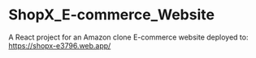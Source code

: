 # ShopX_E-commerce_Website
A React project for an Amazon clone E-commerce website
deployed to: https://shopx-e3796.web.app/
